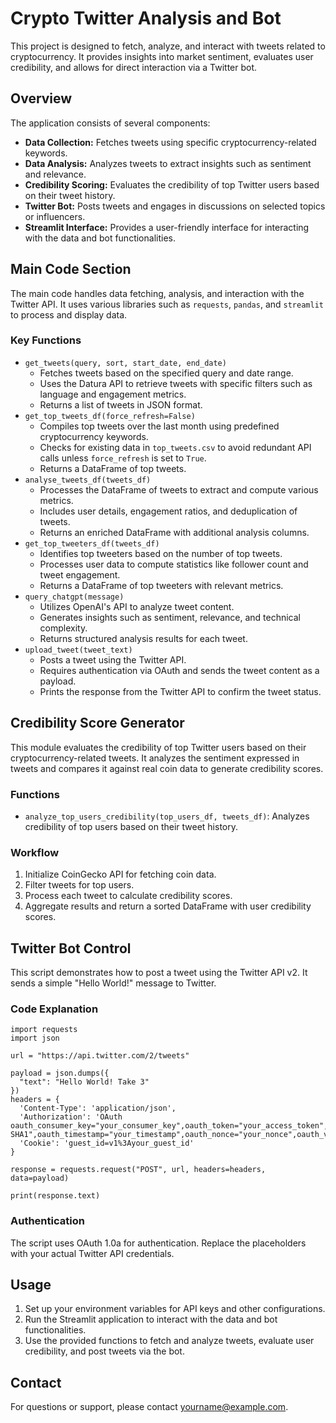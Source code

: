 <h1>Crypto Twitter Analysis and Bot</h1>

<p>This project is designed to fetch, analyze, and interact with tweets related to cryptocurrency. It provides insights into market sentiment, evaluates user credibility, and allows for direct interaction via a Twitter bot.</p>

<h2>Overview</h2>

<p>The application consists of several components:</p>
<ul>
    <li><strong>Data Collection:</strong> Fetches tweets using specific cryptocurrency-related keywords.</li>
    <li><strong>Data Analysis:</strong> Analyzes tweets to extract insights such as sentiment and relevance.</li>
    <li><strong>Credibility Scoring:</strong> Evaluates the credibility of top Twitter users based on their tweet history.</li>
    <li><strong>Twitter Bot:</strong> Posts tweets and engages in discussions on selected topics or influencers.</li>
    <li><strong>Streamlit Interface:</strong> Provides a user-friendly interface for interacting with the data and bot functionalities.</li>
</ul>

<h2>Main Code Section</h2>

<p>The main code handles data fetching, analysis, and interaction with the Twitter API. It uses various libraries such as <code>requests</code>, <code>pandas</code>, and <code>streamlit</code> to process and display data.</p>

<h3>Key Functions</h3>

<ul>
    <li><code>get_tweets(query, sort, start_date, end_date)</code>
        <ul>
            <li>Fetches tweets based on the specified query and date range.</li>
            <li>Uses the Datura API to retrieve tweets with specific filters such as language and engagement metrics.</li>
            <li>Returns a list of tweets in JSON format.</li>
        </ul>
    </li>
    <li><code>get_top_tweets_df(force_refresh=False)</code>
        <ul>
            <li>Compiles top tweets over the last month using predefined cryptocurrency keywords.</li>
            <li>Checks for existing data in <code>top_tweets.csv</code> to avoid redundant API calls unless <code>force_refresh</code> is set to <code>True</code>.</li>
            <li>Returns a DataFrame of top tweets.</li>
        </ul>
    </li>
    <li><code>analyse_tweets_df(tweets_df)</code>
        <ul>
            <li>Processes the DataFrame of tweets to extract and compute various metrics.</li>
            <li>Includes user details, engagement ratios, and deduplication of tweets.</li>
            <li>Returns an enriched DataFrame with additional analysis columns.</li>
        </ul>
    </li>
    <li><code>get_top_tweeters_df(tweets_df)</code>
        <ul>
            <li>Identifies top tweeters based on the number of top tweets.</li>
            <li>Processes user data to compute statistics like follower count and tweet engagement.</li>
            <li>Returns a DataFrame of top tweeters with relevant metrics.</li>
        </ul>
    </li>
    <li><code>query_chatgpt(message)</code>
        <ul>
            <li>Utilizes OpenAI's API to analyze tweet content.</li>
            <li>Generates insights such as sentiment, relevance, and technical complexity.</li>
            <li>Returns structured analysis results for each tweet.</li>
        </ul>
    </li>
    <li><code>upload_tweet(tweet_text)</code>
        <ul>
            <li>Posts a tweet using the Twitter API.</li>
            <li>Requires authentication via OAuth and sends the tweet content as a payload.</li>
            <li>Prints the response from the Twitter API to confirm the tweet status.</li>
        </ul>
    </li>
</ul>

<h2>Credibility Score Generator</h2>

<p>This module evaluates the credibility of top Twitter users based on their cryptocurrency-related tweets. It analyzes the sentiment expressed in tweets and compares it against real coin data to generate credibility scores.</p>

<h3>Functions</h3>

<ul>
    <li><code>analyze_top_users_credibility(top_users_df, tweets_df)</code>: Analyzes credibility of top users based on their tweet history.</li>
</ul>

<h3>Workflow</h3>

<ol>
    <li>Initialize CoinGecko API for fetching coin data.</li>
    <li>Filter tweets for top users.</li>
    <li>Process each tweet to calculate credibility scores.</li>
    <li>Aggregate results and return a sorted DataFrame with user credibility scores.</li>
</ol>

<h2>Twitter Bot Control</h2>

<p>This script demonstrates how to post a tweet using the Twitter API v2. It sends a simple "Hello World!" message to Twitter.</p>

<h3>Code Explanation</h3>

<pre><code>import requests
import json

url = "https://api.twitter.com/2/tweets"

payload = json.dumps({
  "text": "Hello World! Take 3"
})
headers = {
  'Content-Type': 'application/json',
  'Authorization': 'OAuth oauth_consumer_key="your_consumer_key",oauth_token="your_access_token",oauth_signature_method="HMAC-SHA1",oauth_timestamp="your_timestamp",oauth_nonce="your_nonce",oauth_version="1.0",oauth_signature="your_signature"',
  'Cookie': 'guest_id=v1%3Ayour_guest_id'
}

response = requests.request("POST", url, headers=headers, data=payload)

print(response.text)
</code></pre>

<h3>Authentication</h3>

<p>The script uses OAuth 1.0a for authentication. Replace the placeholders with your actual Twitter API credentials.</p>

<h2>Usage</h2>

<ol>
    <li>Set up your environment variables for API keys and other configurations.</li>
    <li>Run the Streamlit application to interact with the data and bot functionalities.</li>
    <li>Use the provided functions to fetch and analyze tweets, evaluate user credibility, and post tweets via the bot.</li>
</ol>

<h2>Contact</h2>

<p>For questions or support, please contact <a href="mailto:yourname@example.com">yourname@example.com</a>.</p>
